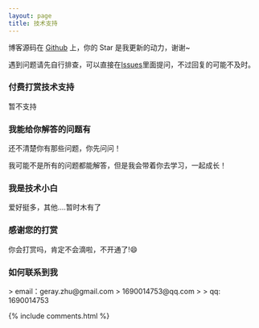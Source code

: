 ```yaml
---
layout: page
title: 技术支持 
---
```


博客源码在 <a target="_blank" href='https://github.com/geray-zsg/geray-zsg.github.io/'>Github</a> 上，你的 Star 是我更新的动力，谢谢~


遇到问题请先自行排查，可以直接在[Issues](https://github.com/geray-zsg/geray-zsg.github.io/issues)里面提问，不过回复的可能不及时。

<h3> 付费打赏技术支持 </h3>

暂不支持


<h3> 我能给你解答的问题有 </h3>

还不清楚你有那些问题，你先问问！

我可能不是所有的问题都能解答，但是我会带着你去学习，一起成长！

<h3> 我是技术小白 </h3>

爱好挺多，其他....暂时木有了


<h3> 感谢您的打赏 </h3> 

你会打赏吗，肯定不会滴啦，不开通了!😄
<!-- 支付二维码 -->
<!-- ![WeChat](/images/payimg/WeChat.png) -->
<!-- ![zhifubao](/images/payimg/zhifubao.png) -->

<h3> 如何联系到我 </h3>
> email：geray.zhu@gmail.com 
>              1690014753@qq.com  
>
> qq: 1690014753  


{% include comments.html %}

